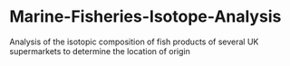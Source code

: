 # Marine-Fisheries-Isotope-Analysis
Analysis of the isotopic composition of fish products of several UK supermarkets to determine the location of origin
